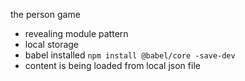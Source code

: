 the person game
- revealing module pattern
- local storage
- babel installed `npm install @babel/core -save-dev`
- content is being loaded from local json file
